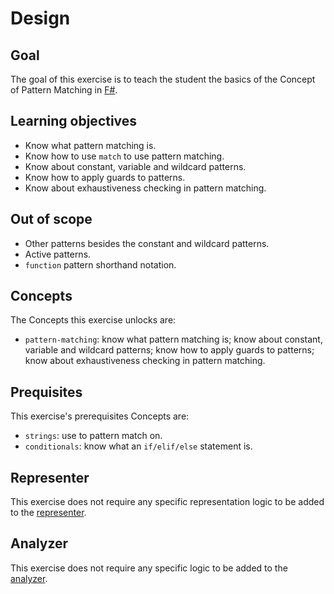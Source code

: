 # Design

## Goal

The goal of this exercise is to teach the student the basics of the Concept of Pattern Matching in [F#][pattern-matching].

## Learning objectives

- Know what pattern matching is.
- Know how to use `match` to use pattern matching.
- Know about constant, variable and wildcard patterns.
- Know how to apply guards to patterns.
- Know about exhaustiveness checking in pattern matching.

## Out of scope

- Other patterns besides the constant and wildcard patterns.
- Active patterns.
- `function` pattern shorthand notation.

## Concepts

The Concepts this exercise unlocks are:

- `pattern-matching`: know what pattern matching is; know about constant, variable and wildcard patterns; know how to apply guards to patterns; know about exhaustiveness checking in pattern matching.

## Prequisites

This exercise's prerequisites Concepts are:

- `strings`: use to pattern match on.
- `conditionals`: know what an `if/elif/else` statement is.

## Representer

This exercise does not require any specific representation logic to be added to the [representer][representer].

## Analyzer

This exercise does not require any specific logic to be added to the [analyzer][analyzer].

[analyzer]: https://github.com/exercism/fsharp-analyzer
[representer]: https://github.com/exercism/fsharp-representer
[pattern-matching]: https://docs.microsoft.com/en-us/dotnet/fsharp/language-reference/pattern-matching
